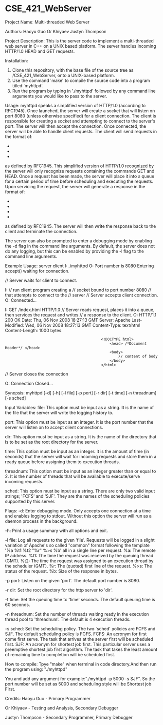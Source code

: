 # CSE_421_WebServer
Project Name:
Multi-threaded Web Server


Authors:
Haoyu Guo
Or Khiyaev
Justyn Thompson


Project Description:
This is the server code to implement a multi-threaded web server in C++ on a UNIX
based platform. The server handles incoming HTTP/1.0 HEAD and GET requests.


Installation:
1. Clone this repository, with the base file of the source tree as /CSE_421_WebServer,
onto a UNIX-based platform.
2. Use the command 'make' to compile the source code into a program titled 'myhttpd'.
3. Run the program by typing in './myhttpd' followed by any command line arguments
you would like to pass to the server.


Usage:
myhttpd speaks a simplified version of HTTP/1.0 (according to RFC1945). Once launched,
the server will create a socket that will listen on port 8080 (unless otherwise
specified) for a client connection. The client is responsible for creating a socket
and attempting to connect to the server's port. The server will then accept the
connection. Once connected, the server will be able to handle client requests. The
client will send requests in the format of:
* <command> <argument> <HTTP version>
* <optional arguments>
* <blank line>
as defined by RFC1945. This simplified version of HTTP/1.0 recognized by the server
will only recognize requests containing the commands GET and HEAD. Once a request has
been made, the server will place it into a queue for a certain period of time before
scheduling and executing the requests. Upon servicing the request, the server will
generate a response in the format of:
* <HTTP version> <status code> <status message>
* <additional information>
* <blank line>
* <content>
as defined by RFC1945. The server will then write the response back to the client and
terminate the connection.

The server can also be prompted to enter a debugging mode by enabling the -d flag
in the command line arguments. By default, the server does not do any logging, but
this can be enabled by providing the -l flag to the command line arguments.


Example Usage:
    server                                      client
I:  ./myhttpd
O:  Port number is 8080
    Entering accept() waiting for connection.

// Server waits for client to connect.

I:                                              // run client program creating a
                                                // socket bound to port number 8080
                                                // that attempts to connect to the
                                                // server
// Server accepts client connection.
O:                                              Connected...

I:                                              GET /index.html HTTP/1.0
// Server reads request, places it into a queue, then services the request and writes
// a response to the client.
O:                                              HTTP/1.1 200 OK
                                                Date: Thu, 06 Nov 2008 18:27:13 GMT
                                                Server: Apache
                                                Last-Modified: Wed, 06 Nov 2008 18:27:13 GMT
                                                Content-Type: text/html
                                                Content-Length: 1000 bytes

                                                <!DOCTYPE html>
                                                    <head> /*Document Header*/ </head>
                                                    <body>
                                                        // content of body
                                                    </body>
                                                </html>

// Server closes the connection

O:                                              Connection Closed...


Synopsis:
myhttpd [-d] [-h] [-l file] [-p port] [-r dir] [-t time] [-n threadnum] [-s sched]


Input Variables:
file:             This option must be input as a string. It is the name of the file
                  that the server will write the logging history to.

port:             This option must be input as an integer. It is the port number
                  that the server will listen on to accept client connections.

dir:              This option must be input as a string. It is the name of the directory
                  that is to be set as the root directory for the server.

time:             This option must be input as an integer. It is the amount of time
                  (in seconds) that the server will wait for incoming requests and store
                  them in a ready queue before assigning them to execution threads.

threadnum:        This option must be input as an integer greater than or equal to 2.
                  It is the number of threads that will be available to execute/serve
                  incoming requests.

sched:            This option must be input as a string. There are only two valid
                  input strings; 'FCFS' and 'SJF'. They are the names of the scheduling
                  policies supported by this server.


Flags:
-d:               Enter debugging mode. Only accepts one connection at a time and
                  enables logging to stdout. Without this option the server will
                  run as a daemon process in the background.

-h:               Print a usage summary with all options and exit.

-l file:          Log all requests to the given 'file'. Requests will be logged in a
                  slight variation of Apache's so called "common" format following
                  the template '%a %t1 %t2 "%r" %>s %b' all in a single line per
                  request.
                  %a:   The remote IP address.
                  %t1:  The time the request was received by the queuing thread (GMT).
                  %t2:  The time the request was assigned to an execution thread
                        by the scheduler (GMT).
                  %r:   The (quoted) first line of the request.
                  %>s:  The status of the request.
                  %b:   Size of the response in bytes.

-p port:          Listen on the given 'port'. The default port number is 8080.

-r dir:           Set the root directory for the http server to 'dir'.

-t time:          Set the queuing time to 'time' seconds. The default queuing time
                  is 60 seconds.

-n threadnum:     Set the number of threads waiting ready in the execution thread
                  pool to 'threadnum'. The default is 4 execution threads.

-s sched:         Set the scheduling policy. The two 'sched' policies are FCFS and
                  SJF. The default scheduling policy is FCFS.
                  FCFS: An acronym for first come first serve. The task that arrives
                  at the server first will be scheduled first.
                  SJF:  An acronym for shortest job first. This particular server
                  uses a preemptive shortest job first algorithm. The task that takes
                  the least amount of remaining time to completion will be scheduled
                  first.

How to compile:
Tpye "make" when terminal in code directory.And then run the program using: "./myhttpd"

You and add any argument for example:"./myhttpd -p 5000 -s SJF". So the port number will be set as 5000 and scheduling style will be Shortest job First.

Credits:
Haoyu Guo - Primary Programmer

Or Khiyaev - Testing and Analysis, Secondary Debugger

Justyn Thompson - Secondary Programmer, Primary Debugger

